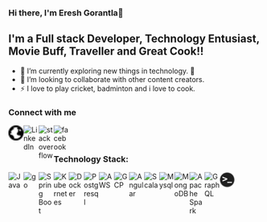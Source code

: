 ### Hi there, I'm Eresh Gorantla👋

## I'm a Full stack Developer, Technology Entusiast, Movie Buff, Traveller and Great Cook!!

- 🌱 I’m currently exploring new things in technology. 🤣
- 👯 I’m looking to collaborate with other content creators.
- ⚡ I love to play cricket, badminton and i love to cook.

### Connect with me 

[<img align="left" alt="medium" width="30px" src="https://raw.githubusercontent.com/iconic/open-iconic/master/svg/globe.svg" />][blog]
[<img align="left" alt="LinkedIn" width="30px" src="https://cdn.jsdelivr.net/npm/simple-icons@v3/icons/linkedin.svg" />][linkedin]
[<img align="left" alt="stackoverflow" width="30px" src="https://cdn.jsdelivr.net/npm/simple-icons@v3/icons/stackoverflow.svg" />][stackoverflow]
[<img align="left" alt="facebook" width="30px" src="https://cdn.jsdelivr.net/npm/simple-icons@v3/icons/facebook.svg" />][facebook]

<br />
<br />

### Technology Stack:

[<img align="left" alt="Java" width="30px" src="https://cdn.jsdelivr.net/npm/simple-icons@v3/icons/java.svg" />][blog]
[<img align="left" alt="go" width="30px" src="https://cdn.jsdelivr.net/npm/simple-icons@v3/icons/go.svg" />][blog]
[<img align="left" alt="Spring Boot" width="30px" src="https://cdn.jsdelivr.net/npm/simple-icons@v3/icons/spring.svg" />][blog]
[<img align="left" alt="Kubernetes" width="30px" src="https://cdn.jsdelivr.net/npm/simple-icons@v3/icons/kubernetes.svg" />][blog]
[<img align="left" alt="Docker" width="30px" src="https://cdn.jsdelivr.net/npm/simple-icons@v3/icons/docker.svg" />][blog]
[<img align="left" alt="Postgresql" width="30px" src="https://cdn.jsdelivr.net/npm/simple-icons@v3/icons/postgresql.svg" />][blog]
[<img align="left" alt="AWS" width="30px" src="https://cdn.jsdelivr.net/npm/simple-icons@v3/icons/amazonaws.svg" />][blog]
[<img align="left" alt="GCP" width="30px" src="https://cdn.jsdelivr.net/npm/simple-icons@v3/icons/googlecloud.svg" />][blog]
[<img align="left" alt="Angular" width="30px" src="https://cdn.jsdelivr.net/npm/simple-icons@v3/icons/angular.svg" />][blog]
[<img align="left" alt="Scala" width="30px" src="https://cdn.jsdelivr.net/npm/simple-icons@v3/icons/scala.svg" />][blog]
[<img align="left" alt="Mysql" width="30px" src="https://cdn.jsdelivr.net/npm/simple-icons@v3/icons/mysql.svg" />][blog]
[<img align="left" alt="MongoDB" width="30px" src="https://cdn.jsdelivr.net/npm/simple-icons@v3/icons/mongodb.svg" />][blog]
[<img align="left" alt="Apache Spark" width="30px" src="https://cdn.jsdelivr.net/npm/simple-icons@v3/icons/apachespark.svg" />][blog]
[<img align="left" alt="GraphQL" width="30px" src="https://cdn.jsdelivr.net/npm/simple-icons@v3/icons/graphql.svg" />][blog]
[<img align="left" alt="Terminal" width="30px" src="https://raw.githubusercontent.com/github/explore/80688e429a7d4ef2fca1e82350fe8e3517d3494d/topics/terminal/terminal.png" />][blog]


[blog]: https://eresh-zealous.medium.com/
[linkedin]: https://www.linkedin.com/in/eresh-gorantla-bb8b2722/
[stackoverflow]: https://stackoverflow.com/users/1873344/eresh
[facebook]:https://www.facebook.com/eresh.gorantla/


